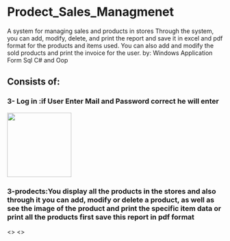 # Prodect_Sales_Managmenet
 A system for managing sales and products in stores Through the system, you can add, modify, delete, and print the report and save it in excel and pdf format for the products and items used. You can also add and modify the sold products and print the invoice for the user.
by:
Windows Application Form
Sql
C# and Oop


## Consists of:
### 3- Log in :if User Enter Mail and Password correct he will enter 
<img src="C:\Users\alame\OneDrive\Desktop\image project sales\1.PNG" width="150">

### 3-prodects:You display all the products in the stores and also through it you can add, modify or delete a product, as well as see the image of the product and print the specific item data or print all the products first save this report in pdf format
<>
<>

